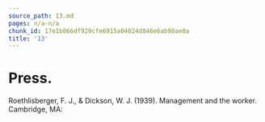 ```yaml
---
source_path: 13.md
pages: n/a-n/a
chunk_id: 17e1b866df929cfe6915a04024d846e6ab98ae0a
title: '13'
---
```

# Press.

Roethlisberger, F. J., & Dickson, W. J. (1939). Management and the worker. Cambridge, MA:
